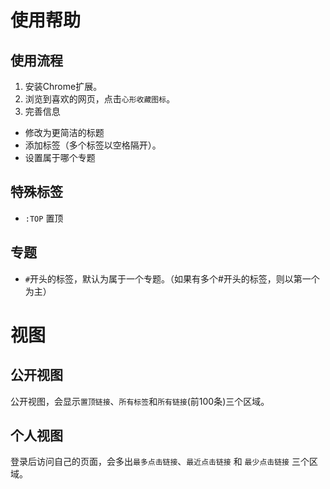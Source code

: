 # 使用帮助

## 使用流程

1. 安装Chrome扩展。
2. 浏览到喜欢的网页，点击`心形收藏图标`。
3. 完善信息
- 修改为更简洁的标题
- 添加标签（多个标签以空格隔开）。
- 设置属于哪个专题

## 特殊标签
- `:TOP` 置顶

## 专题
- `#`开头的标签，默认为属于一个专题。（如果有多个#开头的标签，则以第一个为主）

# 视图
## 公开视图
公开视图，会显示`置顶链接`、`所有标签`和`所有链接`(前100条)三个区域。

## 个人视图
登录后访问自己的页面，会多出`最多点击链接`、`最近点击链接` 和 `最少点击链接` 三个区域。



